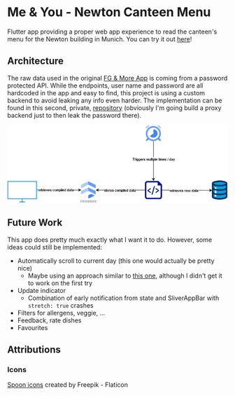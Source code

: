 # Me & You - Newton Canteen Menu

Flutter app providing a proper web app experience to read the canteen's menu for the Newton building in Munich.
You can try it out [here](https://cestcedric.github.io/me-and-you/)!

## Architecture

The raw data used in the original [FG & More App](https://fruehaufgenuss.de/fruehauf-genuss-app/) is coming from a password protected API. While the endpoints, user name and password are all hardcoded in the app and easy to find, this project is using a custom backend to avoid leaking any info even harder.
The implementation can be found in this second, private, [repository](https://github.com/cestcedric/newton-canteen-relay) (obviously I'm going build a proxy backend just to then leak the password there).

![Proxy setup](/docs/me-and-you.png 'Proxy setup.')

## Future Work

This app does pretty much exactly what I want it to do.
However, some ideas could still be implemented:

- Automatically scroll to current day (this one would actually be pretty nice)
  - Maybe using an approach similar to [this one](https://stackoverflow.com/questions/49153087/flutter-scrolling-to-a-widget-in-listview), although I didn't get it to work on the first try
- Update indicator
  - Combination of early notification from state and SliverAppBar with `stretch: true` crashes
- Filters for allergens, veggie, ...
- Feedback, rate dishes
- Favourites

## Attributions

### Icons

[Spoon icons]("https://www.flaticon.com/free-icons/sppon) created by Freepik - Flaticon
